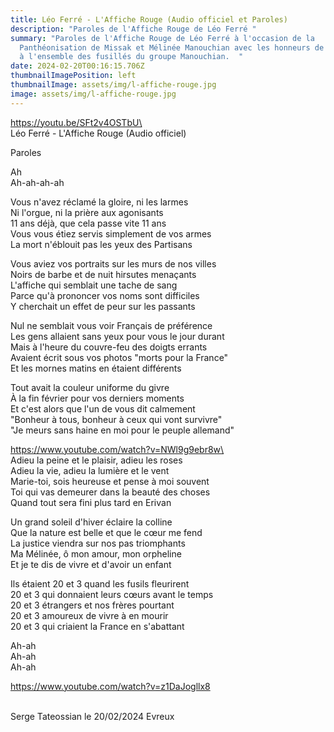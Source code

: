 ```yaml
---
title: Léo Ferré - L'Affiche Rouge (Audio officiel et Paroles)
description: "Paroles de l'Affiche Rouge de Léo Ferré "
summary: "Paroles de l'Affiche Rouge de Léo Ferré à l'occasion de la
  Panthéonisation de Missak et Mélinée Manouchian avec les honneurs de la nation
  à l'ensemble des fusillés du groupe Manouchian.  "
date: 2024-02-20T00:16:15.706Z
thumbnailImagePosition: left
thumbnailImage: assets/img/l-affiche-rouge.jpg
image: assets/img/l-affiche-rouge.jpg
---
```

https://youtu.be/SFt2v4OSTbU\
\
L﻿éo Ferré - L'Affiche Rouge  (Audio officiel) 

<!--StartFragment-->

Paroles

Ah\
Ah-ah-ah-ah

Vous n'avez réclamé la gloire, ni les larmes\
Ni l'orgue, ni la prière aux agonisants\
11 ans déjà, que cela passe vite 11 ans\
Vous vous étiez servis simplement de vos armes\
La mort n'éblouit pas les yeux des Partisans

Vous aviez vos portraits sur les murs de nos villes\
Noirs de barbe et de nuit hirsutes menaçants\
L'affiche qui semblait une tache de sang\
Parce qu'à prononcer vos noms sont difficiles\
Y cherchait un effet de peur sur les passants

Nul ne semblait vous voir Français de préférence\
Les gens allaient sans yeux pour vous le jour durant\
Mais à l'heure du couvre-feu des doigts errants\
Avaient écrit sous vos photos "morts pour la France"\
Et les mornes matins en étaient différents

Tout avait la couleur uniforme du givre\
À la fin février pour vos derniers moments\
Et c'est alors que l'un de vous dit calmement\
"Bonheur à tous, bonheur à ceux qui vont survivre"\
"Je meurs sans haine en moi pour le peuple allemand"

https://www.youtube.com/watch?v=NWl9g9ebr8w\
\
Adieu la peine et le plaisir, adieu les roses\
Adieu la vie, adieu la lumière et le vent\
Marie-toi, sois heureuse et pense à moi souvent\
Toi qui vas demeurer dans la beauté des choses\
Quand tout sera fini plus tard en Erivan

Un grand soleil d'hiver éclaire la colline\
Que la nature est belle et que le cœur me fend\
La justice viendra sur nos pas triomphants\
Ma Mélinée, ô mon amour, mon orpheline\
Et je te dis de vivre et d'avoir un enfant

Ils étaient 20 et 3 quand les fusils fleurirent\
20 et 3 qui donnaient leurs cœurs avant le temps\
20 et 3 étrangers et nos frères pourtant\
20 et 3 amoureux de vivre à en mourir\
20 et 3 qui criaient la France en s'abattant

Ah-ah\
Ah-ah\
Ah-ah

https://www.youtube.com/watch?v=z1DaJogllx8

\
S﻿erge Tateossian le 20/02/2024 Evreux